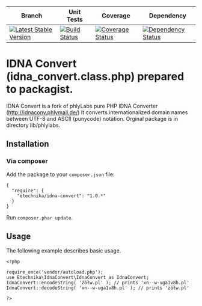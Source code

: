 | Branch | Unit Tests | Coverage | Dependency |
| ------ | ---------- | -------- | ---------- |
| [![Latest Stable Version](https://poser.pugx.org/etechnika/idna-convert/v/stable.png)](https://packagist.org/packages/etechnika/idna-convert) | [![Build Status](https://travis-ci.org/etechnika/idna-convert.png?branch=master)](https://travis-ci.org/etechnika/idna-convert) | [![Coverage Status](https://coveralls.io/repos/etechnika/idna-convert/badge.svg?branch=master&service=github)](https://coveralls.io/github/etechnika/idna-convert?branch=master) | [![Dependency Status](https://www.versioneye.com/user/projects/5287838f632bac73d4000007/badge.png)](https://www.versioneye.com/user/projects/5287838f632bac73d4000007) |

IDNA Convert (idna_convert.class.php) prepared to packagist.
============

IDNA Convert is a fork of phlyLabs pure PHP IDNA Converter (http://idnaconv.phlymail.de/)
It converts  internationalized domain names between UTF-8 and ASCII (punycode) notation.
Orginal package is in directory lib/phlylabs.

## Installation

### Via composer

Add the package to your `composer.json` file:


    {
      "require": {
        "etechnika/idna-convert": "1.0.*"
      }
    }

Run `composer.phar update`.

## Usage

The following example describes basic usage.

	<?php

	require_once('vendor/autoload.php');
	use Etechnika\IdnaConvert\IdnaConvert as IdnaConvert;
    IdnaConvert::encodeString( 'żółw.pl' ); // prints 'xn--w-uga1v8h.pl'
    IdnaConvert::decodeString( 'xn--w-uga1v8h.pl' ); // prints 'żółw.pl'

	?>

